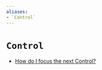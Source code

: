 ```yaml
---
aliases:
- `Control`
---
```


# `Control`

- [How do I focus the next Control?](godot-input-focus-next.md)
